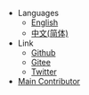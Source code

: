 - Languages
  - [English](/)
  - [中文(简体)](https://newcar.js.org/zh-cn)
- Link
  - [Github](https://github.com/Bug-Duck/newcar)
  - [Gitee](https://gitee.com/bugducker/newcar)
  - [Twitter](https://twitter.com/bugduckteam)
- [Main Contributor](/contributors/README.md)
